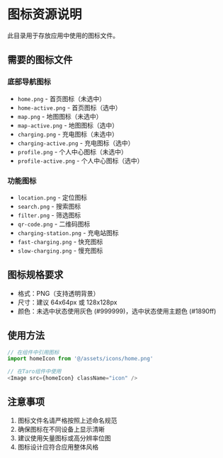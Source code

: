 # 图标资源说明

此目录用于存放应用中使用的图标文件。

## 需要的图标文件

### 底部导航图标
- `home.png` - 首页图标（未选中）
- `home-active.png` - 首页图标（选中）
- `map.png` - 地图图标（未选中）
- `map-active.png` - 地图图标（选中）
- `charging.png` - 充电图标（未选中）
- `charging-active.png` - 充电图标（选中）
- `profile.png` - 个人中心图标（未选中）
- `profile-active.png` - 个人中心图标（选中）

### 功能图标
- `location.png` - 定位图标
- `search.png` - 搜索图标
- `filter.png` - 筛选图标
- `qr-code.png` - 二维码图标
- `charging-station.png` - 充电站图标
- `fast-charging.png` - 快充图标
- `slow-charging.png` - 慢充图标

## 图标规格要求

- 格式：PNG（支持透明背景）
- 尺寸：建议 64x64px 或 128x128px
- 颜色：未选中状态使用灰色 (#999999)，选中状态使用主题色 (#1890ff)

## 使用方法

```typescript
// 在组件中引用图标
import homeIcon from '@/assets/icons/home.png'

// 在Taro组件中使用
<Image src={homeIcon} className="icon" />
```

## 注意事项

1. 图标文件名请严格按照上述命名规范
2. 确保图标在不同设备上显示清晰
3. 建议使用矢量图标或高分辨率位图
4. 图标设计应符合应用整体风格